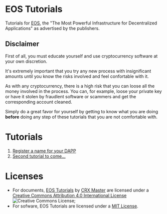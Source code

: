 # EOS Tutorials

Tutorials for [EOS](https://eos.io), the "The Most Powerful Infrastructure for Decentralized Applications" as advertised by the publishers.

## Disclaimer

First of all, you must educate yourself and use cryptocurrency software at your own discretion.

It's extremely important that you try any new process with insignificant amounts until you know 
the risks involved and feel confortable with it.

As with any cryptocurrency, there is a high risk that you can loose all the money involved in the  process. You can, for example, loose your private key or have it stolen by fraudlent software or
scammers and get the corresponding account cleaned.

Simply do a great favor for yourself by getting to know what you are doing **before**
doing any step of these tutorials that you are not comfortable with.

# Tutorials

1. [Register a name for your DAPP](docs/tut-1.md)
2. [Second tutorial to come...](docs/tut-2.md)

# Licenses

* For documents, [EOS Tutorials](https://github.com/crx-master/eos-tutorials) 
by [CRX Master](https://github.com/crx-master) are licensed under a [Creative Commons Attribution 4.0 International License](http://creativecommons.org/licenses/by/4.0/) ![Creative Commons License](https://i.creativecommons.org/l/by/4.0/88x31.png);
* For sofware, EOS Tutorials are licensed under a [MIT License](LICENSE).